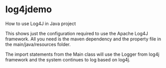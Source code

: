 # log4jdemo
How to use Log4J in Java project

This shows just the configuration required to use the Apache Log4J framework.
All you need is the maven dependency and the property file in the main/java/resources folder.

The import statements from the Main class will use the Logger from log4j framework and the system continues to log based on log4j.
